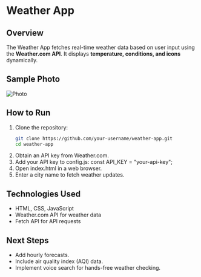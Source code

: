 # Weather App

## Overview  
The Weather App fetches real-time weather data based on user input using the **Weather.com API**. It displays **temperature, conditions, and icons** dynamically.  

## Sample Photo
![Photo]()

## How to Run  
1. Clone the repository:  
   ```sh
   git clone https://github.com/your-username/weather-app.git
   cd weather-app
2. Obtain an API key from Weather.com.
3. Add your API key to config.js:
  const API_KEY = "your-api-key";
4. Open index.html in a web browser.
5. Enter a city name to fetch weather updates.

## Technologies Used
- HTML, CSS, JavaScript
- Weather.com API for weather data
- Fetch API for API requests

## Next Steps
- Add hourly forecasts.
- Include air quality index (AQI) data.
- Implement voice search for hands-free weather checking.
